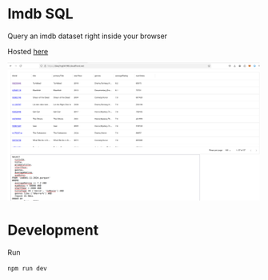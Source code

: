 # Imdb SQL

Query an imdb dataset right inside your browser

Hosted [here](https://imdb-sql.fiodorov.es/)

![Example](./preview.sng)

# Development

Run

`npm run dev`
